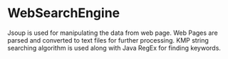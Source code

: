 # WebSearchEngine
Jsoup is used for manipulating the data from web page.
Web Pages are parsed and  converted to text files for further processing.
KMP string searching algorithm is used along with Java RegEx for finding keywords. 
